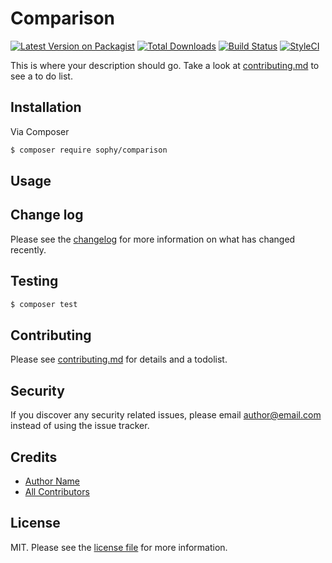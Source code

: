 # Comparison

[![Latest Version on Packagist][ico-version]][link-packagist]
[![Total Downloads][ico-downloads]][link-downloads]
[![Build Status][ico-travis]][link-travis]
[![StyleCI][ico-styleci]][link-styleci]

This is where your description should go. Take a look at [contributing.md](contributing.md) to see a to do list.

## Installation

Via Composer

``` bash
$ composer require sophy/comparison
```

## Usage

## Change log

Please see the [changelog](changelog.md) for more information on what has changed recently.

## Testing

``` bash
$ composer test
```

## Contributing

Please see [contributing.md](contributing.md) for details and a todolist.

## Security

If you discover any security related issues, please email author@email.com instead of using the issue tracker.

## Credits

- [Author Name][link-author]
- [All Contributors][link-contributors]

## License

MIT. Please see the [license file](license.md) for more information.

[ico-version]: https://img.shields.io/packagist/v/sophy/comparison.svg?style=flat-square
[ico-downloads]: https://img.shields.io/packagist/dt/sophy/comparison.svg?style=flat-square
[ico-travis]: https://img.shields.io/travis/sophy/comparison/master.svg?style=flat-square
[ico-styleci]: https://styleci.io/repos/12345678/shield

[link-packagist]: https://packagist.org/packages/sophy/comparison
[link-downloads]: https://packagist.org/packages/sophy/comparison
[link-travis]: https://travis-ci.org/sophy/comparison
[link-styleci]: https://styleci.io/repos/12345678
[link-author]: https://github.com/sophy
[link-contributors]: ../../contributors
